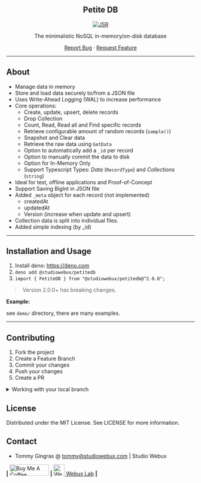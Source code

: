 <div align="center">

<h2>Petite DB</h2>

[![JSR](https://jsr.io/badges/@studiowebux/petitedb)](https://jsr.io/@studiowebux/petitedb)

<p>The minimalistic NoSQL in-memory/on-disk database</p>

<p align="center">
  <a href="https://github.com/studiowebux/petitedb/issues">Report Bug</a>
  ·
  <a href="https://github.com/studiowebux/petitedb/issues">Request Feature</a>
</p>
</div>

---

## About

- Manage data in memory
- Store and load data securely to/from a JSON file
- Uses Write-Ahead Logging (WAL) to increase performance
- Core operations:
  - Create, update, upsert, delete records
  - Drop Collection
  - Count, Read, Read all and Find specific records
  - Retrieve configurable amount of random records (`sample()`)
  - Snapshot and Clear data
  - Retrieve the raw data using `GetData`
  - Option to automatically add a `_id` per record
  - Option to manually commit the data to disk
  - Option for In-Memory Only
  - Support Typescript Types: _Data_ (`RecordType`) and _Collections_ (`string`)
- Ideal for test, offline applications and Proof-of-Concept
- Support Saving BigInt in JSON file
- Added `_meta` object for each record (not implemented)
  - createdAt
  - updatedAt
  - Version (increase when update and upsert)
- Collection data is split into individual files.
- Added simple indexing (by _id)

---

## Installation and Usage

1. Install deno: https://deno.com
2. `deno add @studiowebux/petitedb`
3. `import { PetiteDB } from "@studiowebux/petitedb@^2.0.0";`

>  Version 2.0.0+ has breaking changes.

**Example:**

see `demo/` directory, there are many examples.

---

## Contributing

1. Fork the project
2. Create a Feature Branch
3. Commit your changes
4. Push your changes
5. Create a PR

<details>
<summary>Working with your local branch</summary>

**Branch Checkout:**

```bash
git checkout -b <feature|fix|release|chore|hotfix>/prefix-name
```

> Your branch name must starts with [feature|fix|release|chore|hotfix] and use a
> / before the name; Use hyphens as separator; The prefix correspond to your
> Kanban tool id (e.g. abc-123)

**Keep your branch synced:**

```bash
git fetch origin
git rebase origin/master
```

**Commit your changes:**

```bash
git add .
git commit -m "<feat|ci|test|docs|build|chore|style|refactor|perf|BREAKING CHANGE>: commit message"
```

> Follow this convention commitlint for your commit message structure

**Push your changes:**

```bash
git push origin <feature|fix|release|chore|hotfix>/prefix-name
```

**Examples:**

```bash
git checkout -b release/v1.15.5
git checkout -b feature/abc-123-something-awesome
git checkout -b hotfix/abc-432-something-bad-to-fix
```

```bash
git commit -m "docs: added awesome documentation"
git commit -m "feat: added new feature"
git commit -m "test: added tests"
```

</details>

## License

Distributed under the MIT License. See LICENSE for more information.

## Contact

- Tommy Gingras @ tommy@studiowebux.com | Studio Webux

<div>
<b> | </b>
<a href="https://www.buymeacoffee.com/studiowebux" target="_blank"
      ><img
        src="https://cdn.buymeacoffee.com/buttons/v2/default-yellow.png"
        alt="Buy Me A Coffee"
        style="height: 30px !important; width: 105px !important"
        height="30"
        width="105"
/></a>
<b> | </b>
<a href="https://webuxlab.com" target="_blank"
      ><img
        src="https://webuxlab-static.s3.ca-central-1.amazonaws.com/logoAmpoule.svg"
        alt="Webux Logo"
        style="height: 30px !important"
        height="30"
/> Webux Lab</a>
<b> | </b>
</div>
